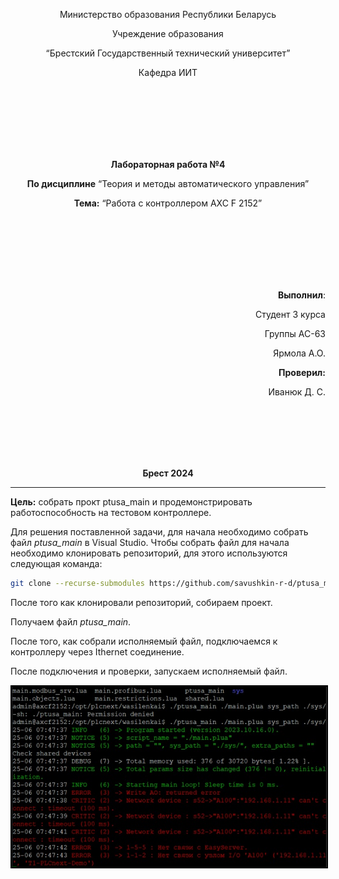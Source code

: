 <p align="center">Министерство образования Республики Беларусь</p>
<p align="center">Учреждение образования</p>
<p align="center">“Брестский Государственный технический университет”</p>
<p align="center">Кафедра ИИТ</p>
<br><br><br><br><br><br>
<p align="center"><strong>Лабораторная работа №4</strong></p>
<p align="center"><strong>По дисциплине</strong> “Теория и методы автоматического управления”</p>
<p align="center"><strong>Тема:</strong> “Работа с контроллером AXC F 2152”</p>
<br><br><br><br><br><br>
<p align="right"><strong>Выполнил</strong>:</p>
<p align="right">Студент 3 курса</p>
<p align="right">Группы АС-63</p>
<p align="right">Ярмола А.О.</p>
<p align="right"><strong>Проверил:</strong></p>
<p align="right">Иванюк Д. С.</p>
<br><br><br><br><br>
<p align="center"><strong>Брест 2024</strong></p>

---
<p> <strong>Цель:</strong> собрать прокт ptusa_main и продемонстрировать работоспособность на тестовом контроллере.</p>

<p>Для решения поставленной задачи, для начала необходимо собрать файл <em>ptusa_main</em> в Visual Studio. Чтобы собрать файл для начала необходимо клонировать репозиторий, для этого используются следующая команда:</p>

 ``` bash
git clone --recurse-submodules https://github.com/savushkin-r-d/ptusa_main.git
```

<p>После того как клонировали репозиторий, собираем проект.</p>

<p>Получаем файл <em>ptusa_main</em>.</p>

<p>После того, как собрали исполняемый файл, подключаемся к контроллеру через Ithernet соединение.</p>

<p>После подключения и проверки, запускаем исполняемый файл.</p>

<p align="center"><img style='border:2px solid #000000' src="./images/result.png"/>